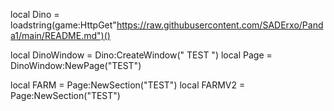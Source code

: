 local Dino = loadstring(game:HttpGet"https://raw.githubusercontent.com/SADErxo/Panda1/main/README.md")()

local DinoWindow = Dino:CreateWindow("    TEST ")
local Page = DinoWindow:NewPage("TEST")


local FARM = Page:NewSection("TEST")
local FARMV2 = Page:NewSection("TEST")
